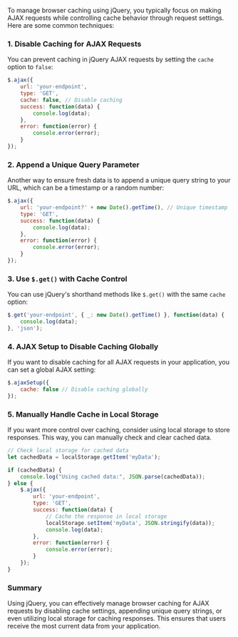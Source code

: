 To manage browser caching using jQuery, you typically focus on making AJAX requests while controlling cache behavior through request settings. Here are some common techniques:

### 1. Disable Caching for AJAX Requests

You can prevent caching in jQuery AJAX requests by setting the `cache` option to `false`:

```javascript
$.ajax({
    url: 'your-endpoint',
    type: 'GET',
    cache: false, // Disable caching
    success: function(data) {
        console.log(data);
    },
    error: function(error) {
        console.error(error);
    }
});
```

### 2. Append a Unique Query Parameter

Another way to ensure fresh data is to append a unique query string to your URL, which can be a timestamp or a random number:

```javascript
$.ajax({
    url: 'your-endpoint?' + new Date().getTime(), // Unique timestamp
    type: 'GET',
    success: function(data) {
        console.log(data);
    },
    error: function(error) {
        console.error(error);
    }
});
```

### 3. Use `$.get()` with Cache Control

You can use jQuery's shorthand methods like `$.get()` with the same `cache` option:

```javascript
$.get('your-endpoint', { _: new Date().getTime() }, function(data) {
    console.log(data);
}, 'json');
```

### 4. AJAX Setup to Disable Caching Globally

If you want to disable caching for all AJAX requests in your application, you can set a global AJAX setting:

```javascript
$.ajaxSetup({
    cache: false // Disable caching globally
});
```

### 5. Manually Handle Cache in Local Storage

If you want more control over caching, consider using local storage to store responses. This way, you can manually check and clear cached data.

```javascript
// Check local storage for cached data
let cachedData = localStorage.getItem('myData');

if (cachedData) {
    console.log("Using cached data:", JSON.parse(cachedData));
} else {
    $.ajax({
        url: 'your-endpoint',
        type: 'GET',
        success: function(data) {
            // Cache the response in local storage
            localStorage.setItem('myData', JSON.stringify(data));
            console.log(data);
        },
        error: function(error) {
            console.error(error);
        }
    });
}
```

### Summary

Using jQuery, you can effectively manage browser caching for AJAX requests by disabling cache settings, appending unique query strings, or even utilizing local storage for caching responses. This ensures that users receive the most current data from your application.
